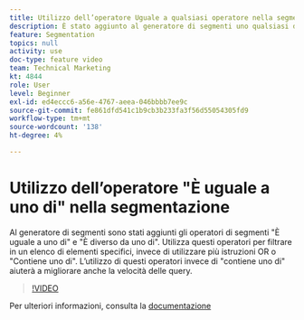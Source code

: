 ```yaml
---
title: Utilizzo dell’operatore Uguale a qualsiasi operatore nella segmentazione
description: È stato aggiunto al generatore di segmenti uno qualsiasi degli operatori di segmenti e non è uguale a nessuno di essi. Utilizzare questi operatori per filtrare un elenco di elementi specifici, anziché utilizzare più istruzioni OR o Contains any of. L’utilizzo di questi operatori invece di contiene uno qualsiasi di contribuirà a migliorare anche la velocità della query.
feature: Segmentation
topics: null
activity: use
doc-type: feature video
team: Technical Marketing
kt: 4844
role: User
level: Beginner
exl-id: ed4eccc6-a56e-4767-aeea-046bbbb7ee9c
source-git-commit: fe861dfd541c1b9cb3b233fa3f56d55054305fd9
workflow-type: tm+mt
source-wordcount: '138'
ht-degree: 4%

---
```


# Utilizzo dell’operatore &quot;È uguale a uno di&quot; nella segmentazione

Al generatore di segmenti sono stati aggiunti gli operatori di segmenti &quot;È uguale a uno di&quot; e &quot;È diverso da uno di&quot;. Utilizza questi operatori per filtrare in un elenco di elementi specifici, invece di utilizzare più istruzioni OR o &quot;Contiene uno di&quot;. L’utilizzo di questi operatori invece di &quot;contiene uno di&quot; aiuterà a migliorare anche la velocità delle query.

>[!VIDEO](https://video.tv.adobe.com/v/32960/?quality=12)

Per ulteriori informazioni, consulta la [documentazione](https://experienceleague.adobe.com/docs/analytics/components/segmentation/segment-reference/seg-operators.html)
